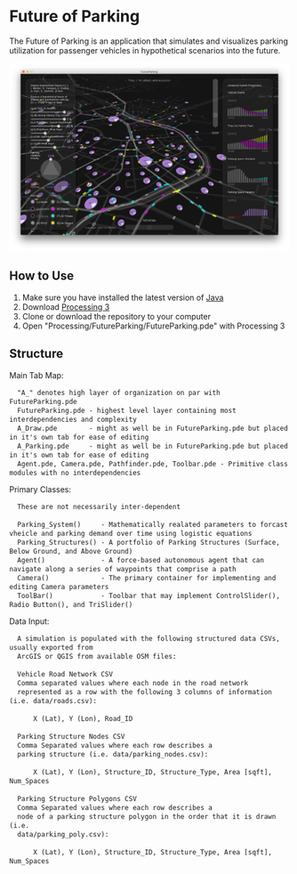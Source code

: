 # Future of Parking
The Future of Parking is an application that simulates and visualizes parking utilization for passenger vehicles in hypothetical scenarios into the future.

![Future of Parking Simulation by Ira Winder](screenshots/Screen%20Shot%202018-03-05%20at%202.50.33%20PM.png?raw=true "Future of Parking Simulation by Ira Winder")

## How to Use

1. Make sure you have installed the latest version of [Java](https://www.java.com/verify/)
2. Download [Processing 3](https://processing.org/download/)
3. Clone or download the repository to your computer
4. Open "Processing/FutureParking/FutureParking.pde" with Processing 3

## Structure

Main Tab Map:

      "A_" denotes high layer of organization on par with FutureParking.pde
      FutureParking.pde - highest level layer containing most interdependencies and complexity
      A_Draw.pde        - might as well be in FutureParking.pde but placed in it's own tab for ease of editing
      A_Parking.pde     - might as well be in FutureParking.pde but placed in it's own tab for ease of editing
      Agent.pde, Camera.pde, Pathfinder.pde, Toolbar.pde - Primitive class modules with no interdependencies

Primary Classes:

      These are not necessarily inter-dependent

      Parking_System()     - Mathematically realated parameters to forcast vheicle and parking demand over time using logistic equations   
      Parking_Structures() - A portfolio of Parking Structures (Surface, Below Ground, and Above Ground)
      Agent()              - A force-based autonomous agent that can navigate along a series of waypoints that comprise a path
      Camera()             - The primary container for implementing and editing Camera parameters
      ToolBar()            - Toolbar that may implement ControlSlider(), Radio Button(), and TriSlider()

Data Input:
      
      A simulation is populated with the following structured data CSVs, usually exported from
      ArcGIS or QGIS from available OSM files:

      Vehicle Road Network CSV
      Comma separated values where each node in the road network 
      represented as a row with the following 3 columns of information (i.e. data/roads.csv):
        
          X (Lat), Y (Lon), Road_ID

      Parking Structure Nodes CSV
      Comma Separated values where each row describes a 
      parking structure (i.e. data/parking_nodes.csv):

          X (Lat), Y (Lon), Structure_ID, Structure_Type, Area [sqft], Num_Spaces

      Parking Structure Polygons CSV
      Comma Separated values where each row describes a 
      node of a parking structure polygon in the order that it is drawn (i.e. 
      data/parking_poly.csv):

          X (Lat), Y (Lon), Structure_ID, Structure_Type, Area [sqft], Num_Spaces
 
